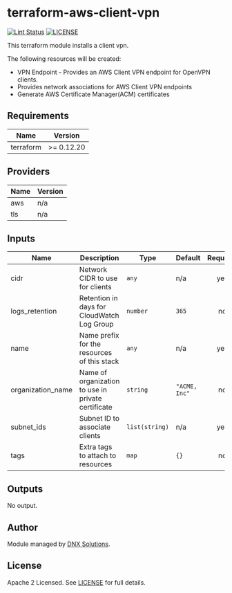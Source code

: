 # terraform-aws-client-vpn

[![Lint Status](https://github.com/DNXLabs/terraform-aws-client-vpn/workflows/Lint/badge.svg)](https://github.com/DNXLabs/terraform-aws-client-vpn/actions)
[![LICENSE](https://img.shields.io/github/license/DNXLabs/terraform-aws-client-vpn)](https://github.com/DNXLabs/terraform-aws-client-vpn/blob/master/LICENSE)

This terraform module installs a client vpn.

The following resources will be created:
 - VPN Endpoint - Provides an AWS Client VPN endpoint for OpenVPN clients.
 - Provides network associations for AWS Client VPN endpoints
 - Generate AWS Certificate Manager(ACM) certificates


<!--- BEGIN_TF_DOCS --->

## Requirements

| Name | Version |
|------|---------|
| terraform | >= 0.12.20 |

## Providers

| Name | Version |
|------|---------|
| aws | n/a |
| tls | n/a |

## Inputs

| Name | Description | Type | Default | Required |
|------|-------------|------|---------|:--------:|
| cidr | Network CIDR to use for clients | `any` | n/a | yes |
| logs\_retention | Retention in days for CloudWatch Log Group | `number` | `365` | no |
| name | Name prefix for the resources of this stack | `any` | n/a | yes |
| organization\_name | Name of organization to use in private certificate | `string` | `"ACME, Inc"` | no |
| subnet\_ids | Subnet ID to associate clients | `list(string)` | n/a | yes |
| tags | Extra tags to attach to resources | `map` | `{}` | no |

## Outputs

No output.

<!--- END_TF_DOCS --->

## Author

Module managed by [DNX Solutions](https://github.com/DNXLabs).

## License
Apache 2 Licensed. See [LICENSE](https://github.com/DNXLabs/terraform-aws-client-vpn/blob/master/LICENSE) for full details.
